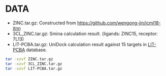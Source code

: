 # DATA

- ZINC.tar.gz: Constructed from https://github.com/wengong-jin/icml18-jtnn
- 3CL_ZINC.tar.gz: Smina calculation result. (ligands: ZINC15, receptor: 7L13)
- LIT-PCBA.tar.gz: UniDock calculation result against 15 targets in [LIT-PCBA](https://drugdesign.unistra.fr/LIT-PCBA/) database.
```bash
tar -xzvf ZINC.tar.gz
tar -xzvf 3CL_ZINC.tar.gz
tar -xzvf LIT-PCBA.tar.gz
```

